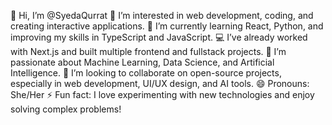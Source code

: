 👋 Hi, I’m @SyedaQurrat
👀 I’m interested in web development, coding, and creating interactive applications.
🌱 I’m currently learning React, Python, and improving my skills in TypeScript and JavaScript.
💻 I’ve already worked with Next.js and built multiple frontend and fullstack projects.
🧠 I’m passionate about Machine Learning, Data Science, and Artificial Intelligence.
💞️ I’m looking to collaborate on open-source projects, especially in web development, UI/UX design, and AI tools.
😄 Pronouns: She/Her
⚡ Fun fact: I love experimenting with new technologies and enjoy solving complex problems!


<!---
SyedaQurrat/SyedaQurrat is a ✨ special ✨ repository because its `README.md` (this file) appears on your GitHub profile.
You can click the Preview link to take a look at your changes.
--->

